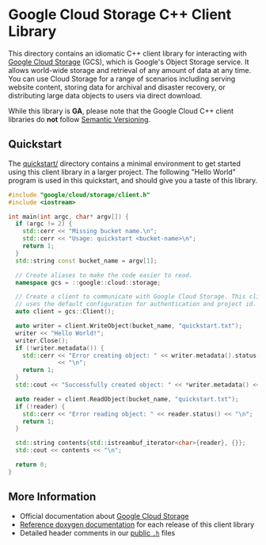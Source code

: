 # Google Cloud Storage C++ Client Library

This directory contains an idiomatic C++ client library for interacting with
[Google Cloud Storage](https://cloud.google.com/storage/) (GCS), which is
Google's Object Storage service. It allows world-wide storage and retrieval of
any amount of data at any time. You can use Cloud Storage for a range of
scenarios including serving website content, storing data for archival and
disaster recovery, or distributing large data objects to users via direct
download.

While this library is **GA**, please note that the Google Cloud C++ client
libraries do **not** follow [Semantic Versioning](http://semver.org/).

## Quickstart

The [quickstart/](quickstart/README.md) directory contains a minimal environment
to get started using this client library in a larger project. The following
"Hello World" program is used in this quickstart, and should give you a taste of
this library.

<!-- inject-quickstart-start -->

```cc
#include "google/cloud/storage/client.h"
#include <iostream>

int main(int argc, char* argv[]) {
  if (argc != 2) {
    std::cerr << "Missing bucket name.\n";
    std::cerr << "Usage: quickstart <bucket-name>\n";
    return 1;
  }
  std::string const bucket_name = argv[1];

  // Create aliases to make the code easier to read.
  namespace gcs = ::google::cloud::storage;

  // Create a client to communicate with Google Cloud Storage. This client
  // uses the default configuration for authentication and project id.
  auto client = gcs::Client();

  auto writer = client.WriteObject(bucket_name, "quickstart.txt");
  writer << "Hello World!";
  writer.Close();
  if (!writer.metadata()) {
    std::cerr << "Error creating object: " << writer.metadata().status()
              << "\n";
    return 1;
  }
  std::cout << "Successfully created object: " << *writer.metadata() << "\n";

  auto reader = client.ReadObject(bucket_name, "quickstart.txt");
  if (!reader) {
    std::cerr << "Error reading object: " << reader.status() << "\n";
    return 1;
  }

  std::string contents{std::istreambuf_iterator<char>{reader}, {}};
  std::cout << contents << "\n";

  return 0;
}
```

<!-- inject-quickstart-end -->

## More Information

- Official documentation about [Google Cloud Storage][cloud-storage-docs]
- [Reference doxygen documentation][doxygen-link] for each release of this
  client library
- Detailed header comments in our [public `.h`][source-link] files

[cloud-storage-docs]: https://cloud.google.com/storage/docs/
[doxygen-link]: https://cloud.google.com/cpp/docs/reference/storage/latest/
[source-link]: https://github.com/googleapis/google-cloud-cpp/tree/main/google/cloud/storage
